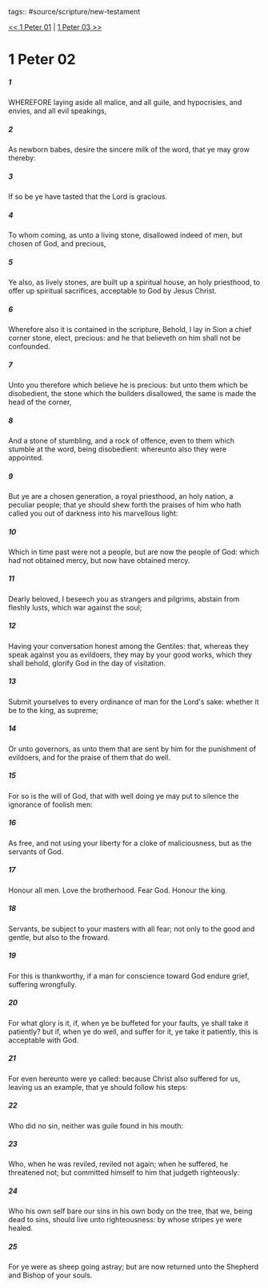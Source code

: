 tags:: #source/scripture/new-testament

[<< 1 Peter 01](source/scripture/new-testament/21_1_Peter/1_Peter_01.md) | [1 Peter 03 >>](source/scripture/new-testament/21_1_Peter/1_Peter_03.md)

# 1 Peter 02

##### 1

WHEREFORE laying aside all malice, and all guile, and hypocrisies, and envies, and all evil speakings,

##### 2

As newborn babes, desire the sincere milk of the word, that ye may grow thereby:

##### 3

If so be ye have tasted that the Lord is gracious.

##### 4

To whom coming, as unto a living stone, disallowed indeed of men, but chosen of God, and precious,

##### 5

Ye also, as lively stones, are built up a spiritual house, an holy priesthood, to offer up spiritual sacrifices, acceptable to God by Jesus Christ.

##### 6

Wherefore also it is contained in the scripture, Behold, I lay in Sion a chief corner stone, elect, precious: and he that believeth on him shall not be confounded.

##### 7

Unto you therefore which believe he is precious: but unto them which be disobedient, the stone which the builders disallowed, the same is made the head of the corner,

##### 8

And a stone of stumbling, and a rock of offence, even to them which stumble at the word, being disobedient: whereunto also they were appointed.

##### 9

But ye are a chosen generation, a royal priesthood, an holy nation, a peculiar people; that ye should shew forth the praises of him who hath called you out of darkness into his marvellous light:

##### 10

Which in time past were not a people, but are now the people of God: which had not obtained mercy, but now have obtained mercy.

##### 11

Dearly beloved, I beseech you as strangers and pilgrims, abstain from fleshly lusts, which war against the soul;

##### 12

Having your conversation honest among the Gentiles: that, whereas they speak against you as evildoers, they may by your good works, which they shall behold, glorify God in the day of visitation.

##### 13

Submit yourselves to every ordinance of man for the Lord's sake: whether it be to the king, as supreme;

##### 14

Or unto governors, as unto them that are sent by him for the punishment of evildoers, and for the praise of them that do well.

##### 15

For so is the will of God, that with well doing ye may put to silence the ignorance of foolish men:

##### 16

As free, and not using your liberty for a cloke of maliciousness, but as the servants of God.

##### 17

Honour all men. Love the brotherhood. Fear God. Honour the king.

##### 18

Servants, be subject to your masters with all fear; not only to the good and gentle, but also to the froward.

##### 19

For this is thankworthy, if a man for conscience toward God endure grief, suffering wrongfully.

##### 20

For what glory is it, if, when ye be buffeted for your faults, ye shall take it patiently? but if, when ye do well, and suffer for it, ye take it patiently, this is acceptable with God.

##### 21

For even hereunto were ye called: because Christ also suffered for us, leaving us an example, that ye should follow his steps:

##### 22

Who did no sin, neither was guile found in his mouth:

##### 23

Who, when he was reviled, reviled not again; when he suffered, he threatened not; but committed himself to him that judgeth righteously:

##### 24

Who his own self bare our sins in his own body on the tree, that we, being dead to sins, should live unto righteousness: by whose stripes ye were healed.

##### 25

For ye were as sheep going astray; but are now returned unto the Shepherd and Bishop of your souls.
